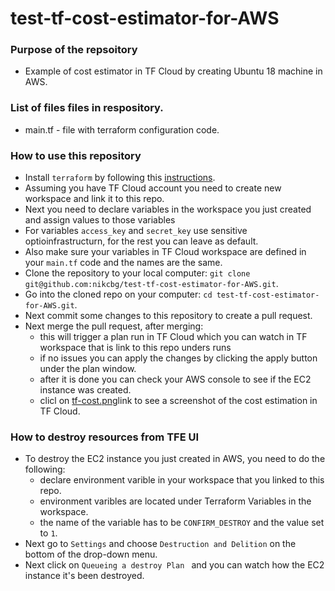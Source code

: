 # test-tf-cost-estimator-for-AWS

### Purpose of the repsoitory
- Example of cost estimator in TF Cloud by creating Ubuntu 18 machine in AWS. 

### List of files files in respository.
- main.tf - file with terraform configuration code.

### How to use this repository
- Install `terraform` by following this [instructions](https://www.terraform.io/intro/getting-started/install.html).
- Assuming you have TF Cloud account you need to create new workspace and link it to this repo.
- Next you need to declare variables in the workspace you just created and assign values to those variables
- For variables `access_key` and `secret_key` use sensitive optioinfrastructurn, for the rest you can leave as default.
- Also make sure your variables in TF Cloud workspace are defined in your `main.tf` code and the names are the same. 
- Clone the repository to your local computer: `git clone git@github.com:nikcbg/test-tf-cost-estimator-for-AWS.git`.
- Go into the cloned repo on your computer: `cd test-tf-cost-estimator-for-AWS.git`.
- Next commit some changes to this repository to create a pull request.
- Next merge the pull request, after merging:
  - this will trigger a plan run in TF Cloud which you can watch in TF workspace that is link to this repo unders runs
  - if no issues you can apply the changes by clicking the apply button under the plan window.
  - after it is done you can check your AWS console to see if the EC2 instance was created.
  - clicl on [tf-cost.png](tf-cost.png)link to see a screenshot of the cost estimation in TF Cloud.

### How to destroy resources from TFE UI
- To destroy the EC2 instance you just created in AWS, you need to do the following:
   - declare environment varible in your workspace that you linked to this repo.
   - environment varibles are located under Terraform Variables in the workspace.
   - the name of the variable has to be `CONFIRM_DESTROY` and the value set to `1`.
 - Next go to `Settings` and choose `Destruction and Delition` on the bottom of the drop-down menu.
 - Next click on `Queueing a destroy Plan ` and you can watch how the EC2 instance it's been destroyed.
 
